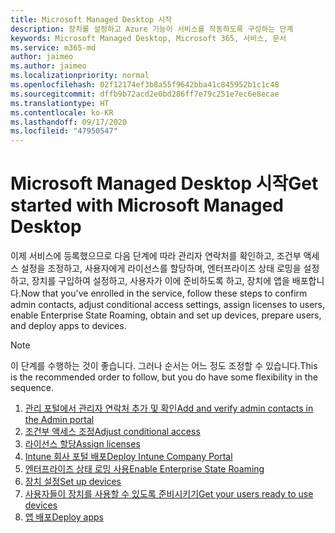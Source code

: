 ```yaml
---
title: Microsoft Managed Desktop 시작
description: 장치를 설정하고 Azure 기능이 서비스를 작동하도록 구성하는 단계
keywords: Microsoft Managed Desktop, Microsoft 365, 서비스, 문서
ms.service: m365-md
author: jaimeo
ms.author: jaimeo
ms.localizationpriority: normal
ms.openlocfilehash: 02f12174ef3b8a55f9642bba41c845952b1c1c48
ms.sourcegitcommit: dffb9b72acd2e0bd286ff7e79c251e7ec6e8ecae
ms.translationtype: HT
ms.contentlocale: ko-KR
ms.lasthandoff: 09/17/2020
ms.locfileid: "47950547"
---
```

# <a name="get-started-with-microsoft-managed-desktop"></a><span data-ttu-id="b08c9-104">Microsoft Managed Desktop 시작</span><span class="sxs-lookup"><span data-stu-id="b08c9-104">Get started with Microsoft Managed Desktop</span></span>

<span data-ttu-id="b08c9-105">이제 서비스에 등록했으므로 다음 단계에 따라 관리자 연락처를 확인하고, 조건부 액세스 설정을 조정하고, 사용자에게 라이선스를 할당하며, 엔터프라이즈 상태 로밍을 설정하고, 장치를 구입하여 설정하고, 사용자가 이에 준비하도록 하고, 장치에 앱을 배포합니다.</span><span class="sxs-lookup"><span data-stu-id="b08c9-105">Now that you've enrolled in the service, follow these steps to confirm admin contacts, adjust conditional access settings, assign licenses to users, enable Enterprise State Roaming,  obtain and set up devices, prepare users, and deploy apps to devices.</span></span>

> [!NOTE]
> <span data-ttu-id="b08c9-106">이 단계를 수행하는 것이 좋습니다. 그러나 순서는 어느 정도 조정할 수 있습니다.</span><span class="sxs-lookup"><span data-stu-id="b08c9-106">This is the recommended order to follow, but you do have some flexibility in the sequence.</span></span>

1. [<span data-ttu-id="b08c9-107">관리 포털에서 관리자 연락처 추가 및 확인</span><span class="sxs-lookup"><span data-stu-id="b08c9-107">Add and verify admin contacts in the Admin portal</span></span>](add-admin-contacts.md)
2. [<span data-ttu-id="b08c9-108">조건부 액세스 조정</span><span class="sxs-lookup"><span data-stu-id="b08c9-108">Adjust conditional access</span></span>](conditional-access.md)
3. [<span data-ttu-id="b08c9-109">라이선스 할당</span><span class="sxs-lookup"><span data-stu-id="b08c9-109">Assign licenses</span></span>](assign-licenses.md)
4. [<span data-ttu-id="b08c9-110">Intune 회사 포털 배포</span><span class="sxs-lookup"><span data-stu-id="b08c9-110">Deploy Intune Company Portal</span></span>](company-portal.md)
5. [<span data-ttu-id="b08c9-111">엔터프라이즈 상태 로밍 사용</span><span class="sxs-lookup"><span data-stu-id="b08c9-111">Enable Enterprise State Roaming</span></span>](enterprise-state-roaming.md)
6. [<span data-ttu-id="b08c9-112">장치 설정</span><span class="sxs-lookup"><span data-stu-id="b08c9-112">Set up devices</span></span>](set-up-devices.md)
7. [<span data-ttu-id="b08c9-113">사용자들이 장치를 사용할 수 있도록 준비시키기</span><span class="sxs-lookup"><span data-stu-id="b08c9-113">Get your users ready to use devices</span></span>](get-started-devices.md)
8. [<span data-ttu-id="b08c9-114">앱 배포</span><span class="sxs-lookup"><span data-stu-id="b08c9-114">Deploy apps</span></span>](deploy-apps.md)
